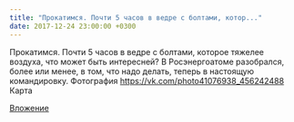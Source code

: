 ```yaml
---
title: "Прокатимся. Почти 5 часов в ведре с болтами, котор..."
date: 2017-12-24 23:00:00 +0300
---
```


Прокатимся. Почти 5 часов в ведре с болтами, которое тяжелее воздуха, что может быть интересней? В Росэнергоатоме разобрался, более или менее, в том, что надо делать, теперь в настоящую командировку.
Фотография
<a class="vk-attach" href="https://vk.com/photo41076938_456242488">https://vk.com/photo41076938_456242488</a>
Карта

<a class="vk-attach" href="https://vk.com/photo41076938_456242488">Вложение</a>
